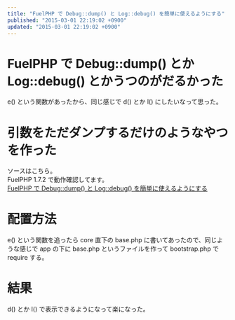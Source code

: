 ```yaml
---
title: "FuelPHP で Debug::dump() と Log::debug() を簡単に使えるようにする"
published: "2015-03-01 22:19:02 +0900"
updated: "2015-03-01 22:19:02 +0900"
---
```


# FuelPHP で Debug::dump() とか Log::debug() とかうつのがだるかった

e() という関数があったから、同じ感じで d() とか l() にしたいなって思った。

# 引数をただダンプするだけのようなやつを作った

ソースはこちら。  
FuelPHP 1.7.2 で動作確認してます。  
[FuelPHP で Debug::dump() と Log::debug() を簡単に使えるようにする](https://gist.github.com/5000164/a933cb3f485c9a60a1a0)

# 配置方法

e() という関数を追ったら core 直下の base.php に書いてあったので、同じような感じで app の下に base.php というファイルを作って bootstrap.php で require する。

# 結果

d() とか l() で表示できるようになって楽になった。
